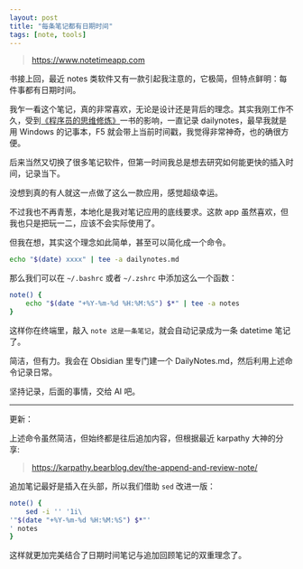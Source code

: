 ```yaml
---
layout: post
title: "每条笔记都有日期时间"
tags: [note, tools]
---
```


> <https://www.notetimeapp.com>

书接上回，最近 notes 类软件又有一款引起我注意的，它极简，但特点鲜明：每件事都有日期时间。

<!--more-->

我乍一看这个笔记，真的非常喜欢，无论是设计还是背后的理念。其实我刚工作不久，受到[《程序员的思维修炼》](https://book.douban.com/subject/5372651/)一书的影响，一直记录 dailynotes，最早我就是用 Windows 的记事本，F5 就会带上当前时间戳，我觉得非常神奇，也的确很方便。

后来当然又切换了很多笔记软件，但第一时间我总是想去研究如何能更快的插入时间，记录当下。

没想到真的有人就这一点做了这么一款应用，感觉超级幸运。

不过我也不再青葱，本地化是我对笔记应用的底线要求。这款 app 虽然喜欢，但我也只是把玩一二，应该不会实际使用了。

但我在想，其实这个理念如此简单，甚至可以简化成一个命令。

```sh
echo "$(date) xxxx" | tee -a dailynotes.md
```

那么我们可以在 `~/.bashrc` 或者 `~/.zshrc` 中添加这么一个函数：

```sh
note() {
    echo "$(date "+%Y-%m-%d %H:%M:%S") $*" | tee -a notes
}
```

这样你在终端里，敲入 `note 这是一条笔记`，就会自动记录成为一条 datetime 笔记了。

简洁，但有力。我会在 Obsidian 里专门建一个 DailyNotes.md，然后利用上述命令记录日常。

坚持记录，后面的事情，交给 AI 吧。

----

更新：

上述命令虽然简洁，但始终都是往后追加内容，但根据最近 karpathy 大神的分享:

> <https://karpathy.bearblog.dev/the-append-and-review-note/>

追加笔记最好是插入在头部，所以我们借助 `sed` 改进一版：

```sh
note() {
    sed -i '' '1i\
'"$(date "+%Y-%m-%d %H:%M:%S") $*"'
' notes
}
```

这样就更加完美结合了日期时间笔记与追加回顾笔记的双重理念了。
